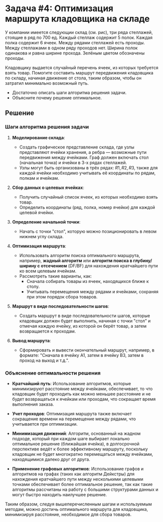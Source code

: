 # Задача #4: Оптимизация маршрута кладовщика на складе

У компании имеется следующии склад (см. рис), три ряда стеллажей, стоящие в ряд по 700 ед. Каждый стеллаж содержит 5 полок. Каждая полка содержит 6 ячеек. Между рядами стеллажей есть проходы. Между стеллажами в одном ряду проходов нет. Ширина полок одинакова и равна ширине прохода. Зелёным цветом обозначены проходы.

Кладовщику выдается случайный перечень ячеек, из которых требуется взять товар. Помогите составить маршрут передвижения кладовщика по складу, начиная движение от стола, таким образом, чтобы он затратил минимально возможный путь.

- Достаточно описать шаги алгоритма решения задачи.
- Объясните почему решение оптимальное.

## Решение

### Шаги алгоритма решения задачи

1. **Моделирование склада**:
   - Создать графическое представление склада, где узлы представляют ячейки хранения, а ребра — возможные пути передвижения между ячейками. Граф должен включать стол (начальная точка) и ячейки в 3-х рядах стеллажей.
   - Узлы могут быть организованы в трёх рядах: $R1, R2, R3$, также для каждой ячейки необходимо учитывать её координаты по рядам, полкам и ячейкам.

2. **Сбор данных о целевых ячейках**:
   - Получить случайный список ячеек, из которых необходимо взять товар.
   - Определить координаты (ряд, полка, номер ячейки) для каждой целевой ячейки.

3. **Определение начальной точки**:
   - Начать с точки "стол", которую можно позиционировать в левом нижнем углу склада.

4. **Оптимизация маршрута**:
   - Использовать алгоритм поиска оптимального маршрута, например, **жадный алгоритм** или **алгоритм поиска в глубину/ширину с отсечением** (DF/BF) для нахождения кратчайшего пути ко всем целевым ячейкам.
   - Рассмотреть такие варианты, как:
     - Сначала собирать товары из ячеек, находящихся ближе к столу.
     - Учитывать перемещения между рядами и ячейками, сохраняя при этом порядок сбора товаров.

5. **Маршрут в виде последовательности шагов**:
   - Создать маршрут в виде последовательности шагов, которые кладовщик должен будет выполнить, начиная с точки "стол" и отмечая каждую ячейку, из которой он берёт товар, а затем возвращается к проходам.

6. **Вывод маршрута**:
   - Сформировать и вывести окончательный маршрут, например, в формате: "Сначала в ячейку A1, затем в ячейку B3, затем в проход на выход и т.д.".

### Объяснение оптимальности решения

- **Кратчайший путь**: Использование алгоритмов, которые минимизируют расстояние между ячейками, обеспечивает, то что кладовщик будет проходить как можно меньшее расстояние и не будет возвращаться к ячейкам или проходам, что сокращает время выполнения заказа.
  
- **Учет проходов**: Оптимизация маршрута также включает сокращение времени на перемещение между рядами, что учитывается при оптимизации.

- **Минимизация движений**: Алгоритм, основанный на жадном подходе, который при каждом шаге выбирает локально оптимальное решение (ближайшая ячейка), в долгосрочной перспективе ведёт к более эффективному маршруту, поскольку кладовщик не будет многократно перемещаться между ячейками, находящимися далеко друг от друга.

- **Применение графовых алгоритмов**: Использование графов и алгоритмов на графах (таких как алгоритм Дейкстры) для нахождения кратчайшего пути между несколькими целевыми точками обеспечивает более оптимальное решение, так как такие алгоритмы рассчитаны на работу с большими структурами данных и могут быстро находить наилучшее решение.

Таким образом, следуя вышеперечисленным шагам и используемым методам, можно достичь оптимального маршрута для кладовщика, минимизируя расстояние, необходимое для сбора товаров.
